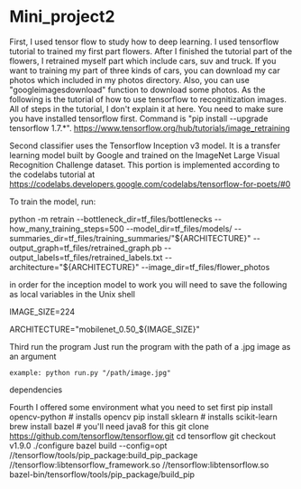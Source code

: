 # Mini_project2
First, I used tensor flow to study how to deep learning. I used tensorflow tutorial to trained my first part flowers. After I finished the tutorial part of the flowers, I retrained myself part which include cars, suv and truck. If you want to training my part of three kinds of cars, you can download my car photos which included in my photos directory. Also, you can use "googleimagesdownload" function to download some photos. As the following is the tutorial of how to use tensorflow to recognitization images. All of steps in the tutorial, I don't explain it at here. You need to make sure you have installed tensorflow first. Command is "pip install --upgrade tensorflow 1.7.*". https://www.tensorflow.org/hub/tutorials/image_retraining

Second classifier uses the Tensorflow Inception v3 model.
It is a transfer learning model built by Google and trained on the ImageNet Large Visual Recognition Challenge dataset. This portion is implemented according to the codelabs tutorial at https://codelabs.developers.google.com/codelabs/tensorflow-for-poets/#0

To train the model, run:

python -m retrain 
--bottleneck_dir=tf_files/bottlenecks 
--how_many_training_steps=500 
--model_dir=tf_files/models/ 
--summaries_dir=tf_files/training_summaries/"${ARCHITECTURE}" 
--output_graph=tf_files/retrained_graph.pb 
--output_labels=tf_files/retrained_labels.txt 
--architecture="${ARCHITECTURE}" 
--image_dir=tf_files/flower_photos

in order for the inception model to work you will need to save the following as local variables in the Unix shell

IMAGE_SIZE=224

ARCHITECTURE="mobilenet_0.50_${IMAGE_SIZE}"

Third run the program
    Just run the program with the path of a .jpg image as an argument

    example: python run.py "/path/image.jpg"
   dependencies
   
Fourth I offered some environment what you need to set first
    pip install opencv-python # installs opencv
    pip install sklearn # installs scikit-learn
    brew install bazel # you'll need java8 for this
    git clone https://github.com/tensorflow/tensorflow.git
    cd tensorflow
    git checkout v1.9.0
    ./configure
    bazel build --config=opt 
    //tensorflow/tools/pip_package:build_pip_package 
    //tensorflow:libtensorflow_framework.so 
    //tensorflow:libtensorflow.so
    bazel-bin/tensorflow/tools/pip_package/build_pip
